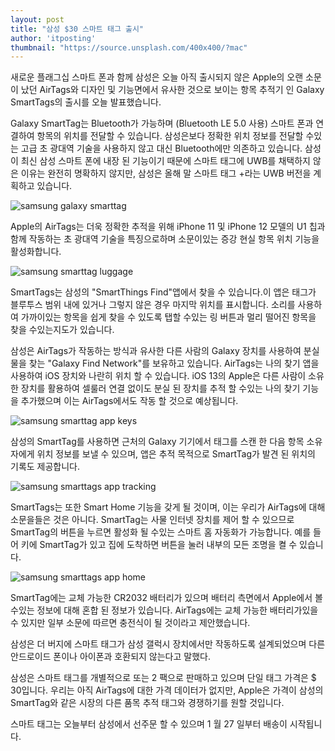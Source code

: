 ```yaml
---
layout: post
title: "삼성 $30 스마트 태그 출시"
author: 'itposting'
thumbnail: "https://source.unsplash.com/400x400/?mac"
---
```



새로운 플래그십 스마트 폰과 함께 삼성은 오늘 아직 출시되지 않은 Apple의 오랜 소문이 났던 AirTags와 디자인 및 기능면에서 유사한 것으로 보이는 항목 추적기 인 Galaxy SmartTags의 출시를 오늘 발표했습니다.

Galaxy SmartTag는 Bluetooth가 가능하며 (Bluetooth LE 5.0 사용) 스마트 폰과 연결하여 항목의 위치를 전달할 수 있습니다.
 삼성은보다 정확한 위치 정보를 전달할 수있는 고급 초 광대역 기술을 사용하지 않고 대신 Bluetooth에만 의존하고 있습니다.
 삼성이 최신 삼성 스마트 폰에 내장 된 기능이기 때문에 스마트 태그에 UWB를 채택하지 않은 이유는 완전히 명확하지 않지만, 삼성은 올해 말 스마트 태그 +라는 UWB 버전을 계획하고 있습니다.

![samsung galaxy smarttag](https://images.macrumors.com/t/7hoarYq5P3lTAR_aScW6qdKVUFY=/2500x0/filters:no_upscale():quality(90)/article-new/2021/01/samsung-galaxy-smarttag.jpg)

Apple의 ‌AirTags‌는 더욱 정확한 추적을 위해 iPhone 11 및 iPhone 12 모델의 U1 칩과 함께 작동하는 초 광대역 기술을 특징으로하며 소문이있는 증강 현실 항목 위치 기능을 활성화합니다.

![samsung smarttag luggage](https://images.macrumors.com/t/lwi-qPrdj4ZfaSDk2AuoMMNuh0g=/2500x0/filters:no_upscale():quality(90)/article-new/2021/01/samsung-smarttag-luggage.jpg)

SmartTags는 삼성의 "SmartThings Find"앱에서 찾을 수 있습니다.이 앱은 태그가 블루투스 범위 내에 있거나 그렇지 않은 경우 마지막 위치를 표시합니다.
 소리를 사용하여 가까이있는 항목을 쉽게 찾을 수 있도록 탭할 수있는 링 버튼과 멀리 떨어진 항목을 찾을 수있는지도가 있습니다.

삼성은 ‌AirTags‌가 작동하는 방식과 유사한 다른 사람의 Galaxy 장치를 사용하여 분실물을 찾는 "Galaxy Find Network"를 보유하고 있습니다.
 ‌AirTags‌는 나의 찾기 앱을 사용하여 iOS 장치와 나란히 위치 할 수 있습니다.
 iOS 13의 Apple은 다른 사람이 소유 한 장치를 활용하여 셀룰러 연결 없이도 분실 된 장치를 추적 할 수있는 나의 찾기 기능을 추가했으며 이는 ‌AirTags‌에서도 작동 할 것으로 예상됩니다.

![samsung smarttag app keys](https://images.macrumors.com/t/TTEMJ4Y-Ybf6WYK8zs5NKenP5z4=/2500x0/filters:no_upscale():quality(90)/article-new/2021/01/samsung-smarttag-app-keys.jpg)

삼성의 SmartTag를 사용하면 근처의 Galaxy 기기에서 태그를 스캔 한 다음 항목 소유자에게 위치 정보를 보낼 수 있으며, 앱은 추적 목적으로 SmartTag가 발견 된 위치의 기록도 제공합니다.

![samsung smarttags app tracking](https://images.macrumors.com/t/Zv6ema3Fr8BFOoHV6VkiA7zCBeo=/2500x0/filters:no_upscale():quality(90)/article-new/2021/01/samsung-smarttags-app-tracking.jpg)

SmartTags는 또한 Smart Home 기능을 갖게 될 것이며, 이는 우리가 ‌AirTags에 대해 소문을들은 것은 아니다.
 SmartTag는 사물 인터넷 장치를 제어 할 수 있으므로 SmartTag의 버튼을 누르면 활성화 될 수있는 스마트 홈 자동화가 가능합니다.
 예를 들어 키에 SmartTag가 있고 집에 도착하면 버튼을 눌러 내부의 모든 조명을 켤 수 있습니다.

![samsung smarttags app home](https://images.macrumors.com/t/GPjZfGO86fyhYIQmUpvjzTYWWnY=/2500x0/filters:no_upscale():quality(90)/article-new/2021/01/samsung-smarttags-app-home.jpg)

SmartTag에는 교체 가능한 CR2032 배터리가 있으며 배터리 측면에서 Apple에서 볼 수있는 정보에 대해 혼합 된 정보가 있습니다.
 ‌AirTags‌에는 교체 가능한 배터리가있을 수 있지만 일부 소문에 따르면 충전식이 될 것이라고 제안했습니다.

삼성은 더 버지에 스마트 태그가 삼성 갤럭시 장치에서만 작동하도록 설계되었으며 다른 안드로이드 폰이나 아이폰과 호환되지 않는다고 말했다.

삼성은 스마트 태그를 개별적으로 또는 2 팩으로 판매하고 있으며 단일 태그 가격은 $ 30입니다.
 우리는 아직 ‌AirTags에 대한 가격 데이터가 없지만, Apple은 가격이 삼성의 SmartTag와 같은 시장의 다른 품목 추적 태그와 경쟁하기를 원할 것입니다.

스마트 태그는 오늘부터 삼성에서 선주문 할 수 있으며 1 월 27 일부터 배송이 시작됩니다.